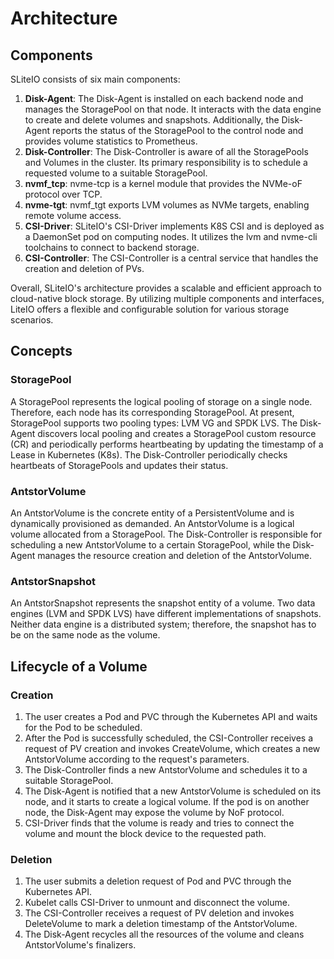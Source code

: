 # Architecture

## Components

SLiteIO consists of six main components:

1. **Disk-Agent**: The Disk-Agent is installed on each backend node and manages the StoragePool on that node. It interacts with the data engine to create and delete volumes and snapshots. Additionally, the Disk-Agent reports the status of the StoragePool to the control node and provides volume statistics to Prometheus.
2. **Disk-Controller**: The Disk-Controller is aware of all the StoragePools and Volumes in the cluster. Its primary responsibility is to schedule a requested volume to a suitable StoragePool.
3. **nvmf_tcp**: nvme-tcp is a kernel module that provides the NVMe-oF protocol over TCP.
4. **nvme-tgt**: nvmf_tgt exports LVM volumes as NVMe targets, enabling remote volume access.
5. **CSI-Driver**: SLiteIO's CSI-Driver implements K8S CSI and is deployed as a DaemonSet pod on computing nodes. It utilizes the lvm and nvme-cli toolchains to connect to backend storage.
6. **CSI-Controller**: The CSI-Controller is a central service that handles the creation and deletion of PVs.

Overall, SLiteIO's architecture provides a scalable and efficient approach to cloud-native block storage. By utilizing multiple components and interfaces, LiteIO offers a flexible and configurable solution for various storage scenarios.


## Concepts

### StoragePool

A StoragePool represents the logical pooling of storage on a single node. Therefore, each node has its corresponding StoragePool. At present, StoragePool supports two pooling types: LVM VG and SPDK LVS.
The Disk-Agent discovers local pooling and creates a StoragePool custom resource (CR) and periodically performs heartbeating by updating the timestamp of a Lease in Kubernetes (K8s).
The Disk-Controller periodically checks heartbeats of StoragePools and updates their status.


### AntstorVolume

An AntstorVolume is the concrete entity of a PersistentVolume and is dynamically provisioned as demanded. An AntstorVolume is a logical volume allocated from a StoragePool. The Disk-Controller is responsible for scheduling a new AntstorVolume to a certain StoragePool, while the Disk-Agent manages the resource creation and deletion of the AntstorVolume.


### AntstorSnapshot

An AntstorSnapshot represents the snapshot entity of a volume. Two data engines (LVM and SPDK LVS) have different implementations of snapshots. Neither data engine is a distributed system; therefore, the snapshot has to be on the same node as the volume.

## Lifecycle of a Volume

### Creation

1. The user creates a Pod and PVC through the Kubernetes API and waits for the Pod to be scheduled.
2. After the Pod is successfully scheduled, the CSI-Controller receives a request of PV creation and invokes CreateVolume, which creates a new AntstorVolume according to the request's parameters.
3. The Disk-Controller finds a new AntstorVolume and schedules it to a suitable StoragePool.
4. The Disk-Agent is notified that a new AntstorVolume is scheduled on its node, and it starts to create a logical volume. If the pod is on another node, the Disk-Agent may expose the volume by NoF protocol.
5. CSI-Driver finds that the volume is ready and tries to connect the volume and mount the block device to the requested path.


### Deletion

1. The user submits a deletion request of Pod and PVC through the Kubernetes API.
2. Kubelet calls CSI-Driver to unmount and disconnect the volume.
3. The CSI-Controller receives a request of PV deletion and invokes DeleteVolume to mark a deletion timestamp of the AntstorVolume.
4. The Disk-Agent recycles all the resources of the volume and cleans AntstorVolume's finalizers.